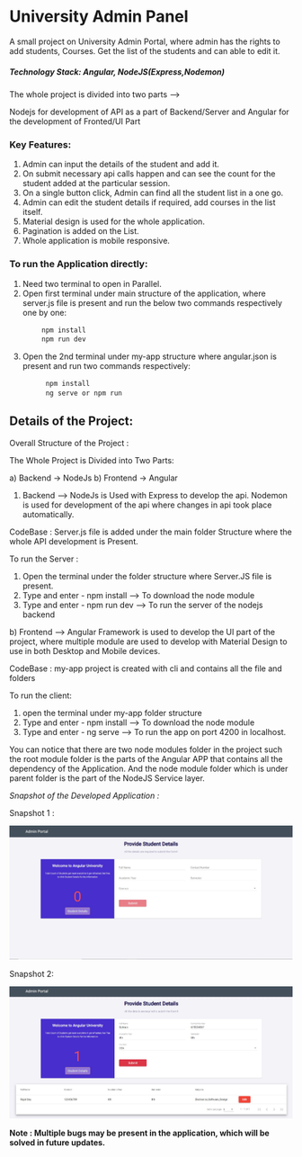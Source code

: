 # University Admin Panel
A small project on University Admin Portal, where admin has the rights to add students, Courses. Get the list of the students and can able to edit it. 

##### Technology Stack: Angular, NodeJS(Express,Nodemon)

The whole project is divided into two parts --> 

Nodejs for development of API as a part of Backend/Server and Angular for the development of Fronted/UI Part

### Key Features:
1) Admin can input the details of the student and add it.
2) On submit necessary api calls happen and can see the count for the student added at the particular session.
3) On a single button click, Admin can find all the student list in a one go.
4) Admin can edit the student details if required, add courses in the list itself.
5) Material design is used for the whole application.
6) Pagination is added on the List.
7) Whole application is mobile responsive.


### To run the Application directly:

1) Need two terminal to open in Parallel.
2) Open first terminal under main structure of the application, where server.js file is present and run the below two commands respectively one by one:
```bash
        npm install
        npm run dev
```
3) Open the 2nd terminal under my-app structure where angular.json is present and run two commands respectively:
```bash
         npm install
         ng serve or npm run
```
## Details of the Project:

Overall Structure of the Project :

The Whole Project is Divided into Two Parts:

a) Backend -> NodeJs
b) Frontend -> Angular

1) Backend --> NodeJs is Used with Express to develop the api. Nodemon is used for development of the api where changes in api took place automatically.

CodeBase : Server.js file is added under the main folder Structure where the whole API development is Present.

To run the Server : 

1) Open the terminal under the folder structure where Server.JS file is present.
2) Type and enter - npm install --> To download the node module
3) Type and enter - npm run dev --> To run the server of the nodejs backend

b) Frontend --> Angular Framework is used to develop the UI part of the project, where multiple module are used to develop with Material Design to use in both Desktop and Mobile devices.

CodeBase : my-app project is created with cli and contains all the file and folders

To run the client:

1) open the terminal under my-app folder structure 
2) Type and enter - npm install --> To download the node module
3) Type and enter - ng serve --> To run the app on port 4200 in localhost.

You can notice that there are two node modules folder in the project such the root module folder is the parts of the Angular APP that contains all the dependency of the Application. And the node module folder which is under parent folder is the part of the NodeJS Service layer.



*Snapshot of the Developed Application :*

Snapshot 1 :

![](Admin_Panel.JPG)



Snapshot 2: 

![](Admin_Sanpshot.JPG)




**Note : Multiple bugs may be present in the application, which will be solved in future updates.**
